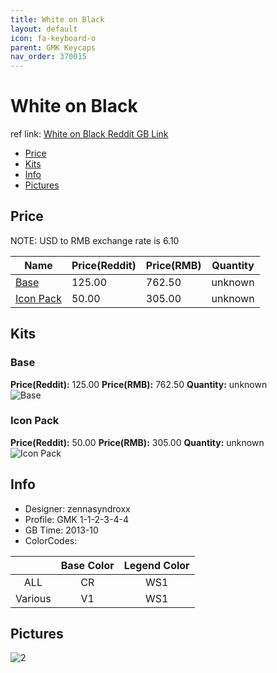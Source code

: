 ```yaml
---
title: White on Black
layout: default
icon: fa-keyboard-o
parent: GMK Keycaps
nav_order: 370015
---
```


# White on Black

ref link: [White on Black Reddit GB Link](https://www.reddit.com/r/mechmarket/comments/4j6c3l/gb_gmk_white_on_black_full_set_and_icon_mod/)

* [Price](#price)
* [Kits](#kits)
* [Info](#info)
* [Pictures](#pictures)


## Price  
NOTE: USD to RMB exchange rate is 6.10

| Name          | Price(Reddit)    |  Price(RMB) | Quantity |
| ------------- | ------------ |  ---------- | -------- |
|[Base](#base)|125.00|762.50|unknown|
|[Icon Pack](#icon-pack)|50.00|305.00|unknown|


## Kits
### Base
**Price(Reddit):** 125.00    **Price(RMB):** 762.50    **Quantity:** unknown  
<img src="{{ 'assets/images/gmk-keycaps/whiteonblack/kits_pics/base.jpg' | relative_url }}" alt="Base" class="image featured">

### Icon Pack
**Price(Reddit):** 50.00    **Price(RMB):** 305.00    **Quantity:** unknown  
<img src="{{ 'assets/images/gmk-keycaps/whiteonblack/kits_pics/icon-pack.png' | relative_url }}" alt="Icon Pack" class="image featured">


## Info
* Designer: zennasyndroxx
* Profile: GMK 1-1-2-3-4-4
* GB Time: 2013-10
* ColorCodes: 

||Base Color      | Legend Color
|:-------------: |:-------------: | :------------:
|ALL|CR|WS1
|Various|V1|WS1


## Pictures
<img src="{{ 'assets/images/gmk-keycaps/whiteonblack/rendering_pics/2.jpg' | relative_url }}" alt="2" class="image featured">
